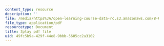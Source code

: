 ```yaml
---
content_type: resource
description: ''
file: /media/https%3A/open-learning-course-data-rc.s3.amazonaws.com/8-04-quantum-physics-i-spring-2016/49fc5b9a429f44e89bbb5605cc2a3102_kiuwtaprFjk.pdf
file_type: application/pdf
resourcetype: Document
title: 3play pdf file
uid: 49fc5b9a-429f-44e8-9bbb-5605cc2a3102
---
```

